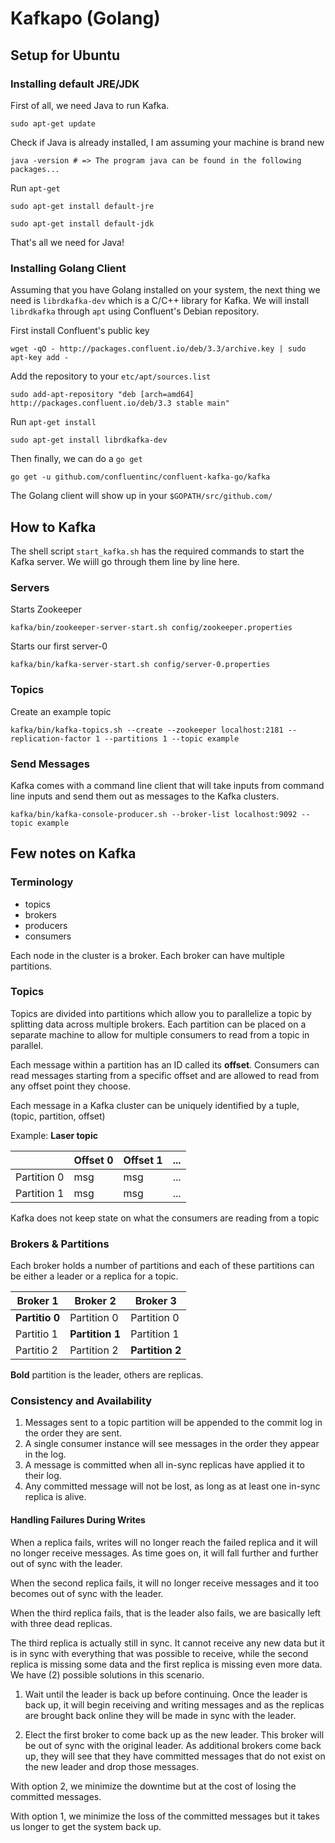 # Kafkapo (Golang)
## Setup for Ubuntu
### Installing default JRE/JDK
First of all, we need Java to run Kafka.
```shell
sudo apt-get update
```

Check if Java is already installed, I am assuming your machine is brand new
```shell
java -version # => The program java can be found in the following packages...
```

Run `apt-get`
```shell
sudo apt-get install default-jre
```
```shell
sudo apt-get install default-jdk
```
That's all we need for Java!

### Installing Golang Client
Assuming that you have Golang installed on your system, the next thing we need is `librdkafka-dev` which is a C/C++ library for Kafka. We will install `librdkafka` through `apt` using Confluent's Debian repository.

First install Confluent's public key
```shell
wget -qO - http://packages.confluent.io/deb/3.3/archive.key | sudo apt-key add -
```

Add the repository to your `etc/apt/sources.list`
```shell
sudo add-apt-repository "deb [arch=amd64] http://packages.confluent.io/deb/3.3 stable main"
```

Run `apt-get install`
```shell
sudo apt-get install librdkafka-dev
```

Then finally, we can do a `go get`
```shell
go get -u github.com/confluentinc/confluent-kafka-go/kafka
```

The Golang client will show up in your `$GOPATH/src/github.com/`

## How to Kafka
The shell script `start_kafka.sh` has the required commands to start the Kafka server. We wiill go through them line
by line here.

### Servers
Starts Zookeeper
```shell
kafka/bin/zookeeper-server-start.sh config/zookeeper.properties
```

Starts our first server-0
```shell
kafka/bin/kafka-server-start.sh config/server-0.properties
```

### Topics
Create an example topic
```shell
kafka/bin/kafka-topics.sh --create --zookeeper localhost:2181 --replication-factor 1 --partitions 1 --topic example
```

### Send Messages
Kafka comes with a command line client that will take inputs from command line inputs and send them out as messages to the Kafka clusters.
```shell
kafka/bin/kafka-console-producer.sh --broker-list localhost:9092 --topic example
```

## Few notes on Kafka
### Terminology
* topics
* brokers
* producers
* consumers

Each node in the cluster is a broker. Each broker can have multiple partitions.

### Topics
Topics are divided into partitions which allow you to parallelize a topic by splitting data across multiple brokers. Each
partition can be placed on a separate machine to allow for multiple consumers to read from a topic in parallel.

Each message within a partition has an ID called its **offset**. Consumers can read messages starting from a specific
offset and are allowed to read from any offset point they choose.

Each message in a Kafka cluster can be uniquely identified by a tuple, (topic, partition, offset)

Example: **Laser topic**

|              | Offset 0 | Offset 1 | ... |
| ------------ | -------- | -------- | --- |
| Partition 0  | msg      | msg      | ... |
| Partition 1  | msg      | msg      | ... |

Kafka does not keep state on what the consumers are reading from a topic

### Brokers & Partitions
Each broker holds a number of partitions and each of these partitions can be either a leader or a replica for a topic.

| Broker 1       | Broker 2    | Broker 3    |
| ----------     | ----------- | ----------- |
| **Partitio 0** | Partition 0 | Partition 0 |
| Partitio 1 | **Partition 1** | Partition 1 |
| Partitio 2 | Partition 2 | **Partition 2** |

**Bold** partition is the leader, others are replicas.

### Consistency and Availability
1. Messages sent to a topic partition will be appended to the commit log in the order they are sent.
2. A single consumer instance will see messages in the order they appear in the log.
3. A message is committed when all in-sync replicas have applied it to their log.
4. Any committed message will not be lost, as long as at least one in-sync replica is alive.

#### Handling Failures During Writes
When a replica fails, writes will no longer reach the failed replica and it will no longer receive messages. As time goes on, it will fall further and further out of sync with the leader.

When the second replica fails, it will no longer receive messages and it too becomes out of sync with the leader.

When the third replica fails, that is the leader also fails, we are basically left with three dead replicas.

The third replica is actually still in sync. It cannot receive any new data but it is in sync with everything that was possible to receive, while the second replica is missing some data and the first replica is missing even more data. We have (2) possible solutions in this scenario.

1. Wait until the leader is back up before continuing. Once the leader is back up, it will begin receiving and writing messages and as the replicas are brought back online they will be made in sync with the leader.

2. Elect the first broker to come back up as the new leader. This broker will be out of sync with the original leader. As additional brokers come back up, they will see that they have committed messages that do not exist on the new leader and drop those messages.

With option 2, we minimize the downtime but at the cost of losing the committed messages.

With option 1, we minimize the loss of the committed messages but it takes us longer to get the system back up.
